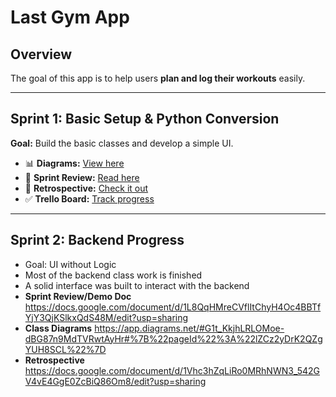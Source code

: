 # Last Gym App

## Overview  
The goal of this app is to help users **plan and log their workouts** easily.

---

## Sprint 1: Basic Setup & Python Conversion  

**Goal:** Build the basic classes and develop a simple UI.  

- 📊 **Diagrams:** [View here](https://drive.google.com/file/d/1t_KkjhLRLOMoe-dBG87n9MdTVRwtAyHr/view?usp=sharing)  
- 📝 **Sprint Review:** [Read here](https://docs.google.com/document/d/1Zeqk4lL5ii2gssHmwaTtClNMIpGBYOJHGnXw8sWKbco/edit?usp=sharing)  
- 🔁 **Retrospective:** [Check it out](https://docs.google.com/document/d/1KoUowsk_voNSUqCGnTX8E-rmH6cVgYb44EtpvcFcnEA/edit?usp=sharing)  
- ✅ **Trello Board:** [Track progress](https://trello.com/b/QxrryKLH/gym-tracker-app)

---

## Sprint 2: Backend Progress  
- Goal: UI without Logic
- Most of the backend class work is finished  
- A solid interface was built to interact with the backend 
- **Sprint Review/Demo Doc** https://docs.google.com/document/d/1L8QqHMreCVflItChyH4Oc4BBTfYjY3QjKSlkxQdS48M/edit?usp=sharing 
- **Class Diagrams** https://app.diagrams.net/#G1t_KkjhLRLOMoe-dBG87n9MdTVRwtAyHr#%7B%22pageId%22%3A%22lZCz2yDrK2QZgYUH8SCL%22%7D
- **Retrospective** https://docs.google.com/document/d/1Vhc3hZqLiRo0MRhNWN3_542GV4vE4GgE0ZcBiQ86Om8/edit?usp=sharing

